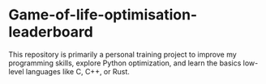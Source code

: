 # Game-of-life-optimisation-leaderboard
This repository is primarily a personal training project to improve my programming skills, explore Python optimization, and learn the basics low-level languages like C, C++, or Rust.
